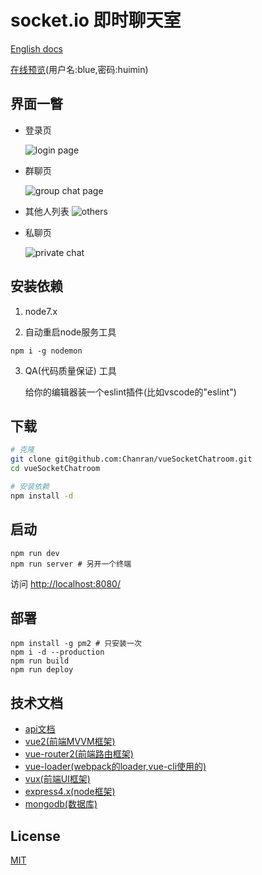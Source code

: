 # socket.io 即时聊天室

[English docs](../README.md)

[在线预览](http://182.254.231.203:3000/)(用户名:blue,密码:huimin)

## 界面一瞥

- 登录页

  ![login page](./login.png)

- 群聊页

  ![group chat page](./group_chat.png)

- 其他人列表
  ![others](./others.png)

- 私聊页

  ![private chat](./private_chat.png)

## 安装依赖

1. node7.x

2. 自动重启node服务工具

```
npm i -g nodemon
```

3. QA(代码质量保证) 工具

    给你的编辑器装一个eslint插件(比如vscode的"eslint")

## 下载

``` bash
# 克隆
git clone git@github.com:Chanran/vueSocketChatroom.git
cd vueSocketChatroom

# 安装依赖
npm install -d
```

## 启动

```
npm run dev
npm run server # 另开一个终端
```

访问 [http://localhost:8080/](http://localhost:8080/)

## 部署

```
npm install -g pm2 # 只安装一次
npm i -d --production
npm run build
npm run deploy
```

## 技术文档

- [api文档](https://www.showdoc.cc/1629169?page_id=14974136)
- [vue2(前端MVVM框架)](https://cn.vuejs.org/)
- [vue-router2(前端路由框架)](https://router.vuejs.org/zh-cn/)
- [vue-loader(webpack的loader,vue-cli使用的)](https://lvyongbo.gitbooks.io/vue-loader/content/)
- [vux(前端UI框架)](https://vux.li/#/)
- [express4.x(node框架)](http://www.expressjs.com.cn/)
- [mongodb(数据库)](http://mongodb.github.io/node-mongodb-native/2.2/installation-guide/installation-guide/)

## License

[MIT](../LICENSE)
